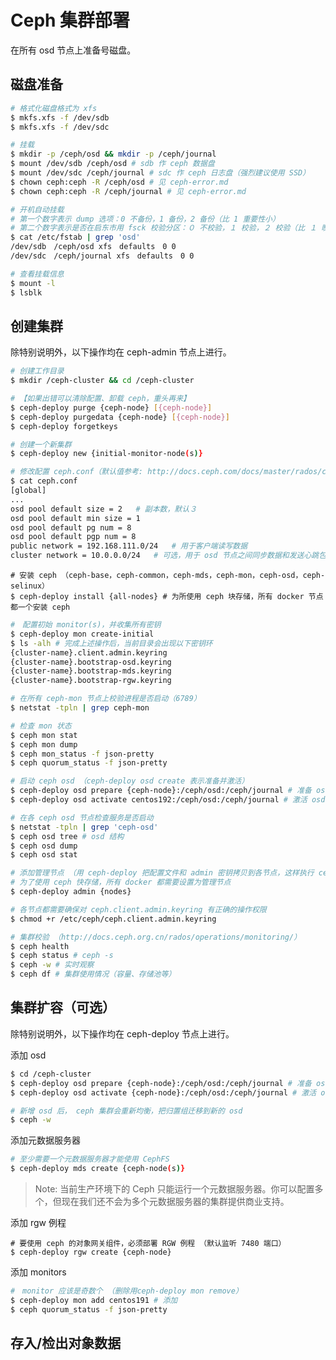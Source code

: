 # Ceph 集群部署

在所有 osd 节点上准备号磁盘。

## 磁盘准备

```bash
# 格式化磁盘格式为 xfs
$ mkfs.xfs -f /dev/sdb
$ mkfs.xfs -f /dev/sdc
```

```bash
# 挂载
$ mkdir -p /ceph/osd && mkdir -p /ceph/journal
$ mount /dev/sdb /ceph/osd # sdb 作 ceph 数据盘
$ mount /dev/sdc /ceph/journal # sdc 作 ceph 日志盘（强烈建议使用 SSD）
$ chown ceph:ceph -R /ceph/osd # 见 ceph-error.md
$ chown ceph:ceph -R /ceph/journal # 见 ceph-error.md
```

```bash
# 开机自动挂载
# 第一个数字表示 dump 选项：0 不备份，1 备份，2 备份（比 1 重要性小）
# 第二个数字表示是否在启东市用 fsck 校验分区：０ 不校验，１ 校验，２ 校验（比 １ 晚校验）
$ cat /etc/fstab | grep 'osd'
/dev/sdb　/ceph/osd xfs　defaults　0 0
/dev/sdc　/ceph/journal xfs　defaults　0 0
```

```bash
# 查看挂载信息
$ mount -l
$ lsblk
```

## 创建集群

除特别说明外，以下操作均在 ceph-admin 节点上进行。

```bash
# 创建工作目录
$ mkdir /ceph-cluster && cd /ceph-cluster
```

```bash
# 【如果出错可以清除配置、卸载 ceph，重头再来】
$ ceph-deploy purge {ceph-node} [{ceph-node}]
$ ceph-deploy purgedata {ceph-node} [{ceph-node}]
$ ceph-deploy forgetkeys
```

```bash
# 创建一个新集群
$ ceph-deploy new {initial-monitor-node(s)}
```

```bash
# 修改配置 ceph.conf（默认值参考: http://docs.ceph.com/docs/master/rados/configuration/pool-pg-config-ref/）
$ cat ceph.conf
[global]
...
osd pool default size = 2   # 副本数，默认３
osd pool default min size = 1
osd pool default pg num = 8
osd pool default pgp num = 8
public network = 192.168.111.0/24   # 用于客户端读写数据
cluster network = 10.0.0.0/24   # 可选，用于 osd 节点之间同步数据和发送心跳包
```

```ceph
# 安装 ceph （ceph-base，ceph-common，ceph-mds，ceph-mon，ceph-osd，ceph-selinux）
$ ceph-deploy install {all-nodes} # 为所使用 ceph 块存储，所有 docker 节点都一个安装 ceph 
```

```bash
#　配置初始 monitor(s)，并收集所有密钥
$ ceph-deploy mon create-initial
$ ls -alh # 完成上述操作后，当前目录会出现以下密钥环
{cluster-name}.client.admin.keyring
{cluster-name}.bootstrap-osd.keyring
{cluster-name}.bootstrap-mds.keyring
{cluster-name}.bootstrap-rgw.keyring
```

```bash
# 在所有 ceph-mon 节点上校验进程是否启动（6789）
$ netstat -tpln | grep ceph-mon
```

```bash
# 检查 mon 状态 
$ ceph mon stat
$ ceph mon dump
$ ceph mon_status -f json-pretty
$ ceph quorum_status -f json-pretty 
```

```bash
# 启动 ceph osd （ceph-deploy osd create 表示准备并激活）
$ ceph-deploy osd prepare {ceph-node}:/ceph/osd:/ceph/journal # 准备 osd
$ ceph-deploy osd activate centos192:/ceph/osd:/ceph/journal # 激活 osd
```

```bash
# 在各 ceph osd 节点检查服务是否启动
$ netstat -tpln | grep 'ceph-osd'
$ ceph osd tree # osd 结构
$ ceph osd dump
$ ceph osd stat
```

```bash
# 添加管理节点 （用 ceph-deploy 把配置文件和 admin 密钥拷贝到各节点，这样执行 ceph 命令时就无需指定 monitor 地址和 ceph.client.admin.keyring 了）
# 为了使用 ceph 快存储，所有 docker 都需要设置为管理节点
$ ceph-deploy admin {nodes}
```

```bash
# 各节点都需要确保对 ceph.client.admin.keyring 有正确的操作权限
$ chmod +r /etc/ceph/ceph.client.admin.keyring
```

```bash
# 集群校验 （http://docs.ceph.org.cn/rados/operations/monitoring/）
$ ceph health
$ ceph status # ceph -s
$ ceph -w # 实时观察
$ ceph df # 集群使用情况（容量、存储池等）
```


## 集群扩容（可选）

除特别说明外，以下操作均在 ceph-deploy 节点上进行。
  
添加 osd
```bash
$ cd /ceph-cluster
$ ceph-deploy osd prepare {ceph-node}:/ceph/osd:/ceph/journal # 准备 osd
$ ceph-deploy osd activate {ceph-node}:/ceph/osd:/ceph/journal # 激活 osd
```

```bash
# 新增 osd 后， ceph 集群会重新均衡，把归置组迁移到新的 osd 
$ ceph -w
```

添加元数据服务器
```bash
# 至少需要一个元数据服务器才能使用 CephFS
$ ceph-deploy mds create {ceph-node(s)}
```

>Note: 当前生产环境下的 Ceph 只能运行一个元数据服务器。你可以配置多个，但现在我们还不会为多个元数据服务器的集群提供商业支持。

添加 rgw 例程
```
# 要使用 ceph 的对象网关组件，必须部署 RGW 例程 （默认监听 7480 端口）
$ ceph-deploy rgw create {ceph-node}
```

添加 monitors
```bash
#　monitor 应该是奇数个 （删除用ceph-deploy mon remove）
$ ceph-deploy mon add centos191 # 添加
$ ceph quorum_status -f json-pretty
```

## 存入/检出对象数据




